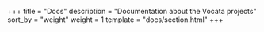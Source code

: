 +++
title = "Docs"
description = "Documentation about the Vocata projects"
sort_by = "weight"
weight = 1
template = "docs/section.html"
+++
